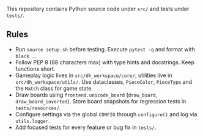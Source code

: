 This repository contains Python source code under `src/` and tests under `tests/`.

Rules
-----
- Run `source setup.sh` before testing. Execute `pytest -q` and format with `black .`.
- Follow PEP 8 (88 characters max) with type hints and docstrings. Keep functions short.
- Gameplay logic lives in `src/dh_workspace/core/`; utilities live in `src/dh_workspace/utils/`. Use dataclasses, `PieceColor`, `PieceType` and the `Match` class for game state.
- Draw boards using `frontend.unicode_board` (`draw_board`, `draw_board_inverted`). Store board snapshots for regression tests in `tests/resources/`.
- Configure settings via the global `CONFIG` through `configure()` and log via `utils.logger`.
- Add focused tests for every feature or bug fix in `tests/`.
